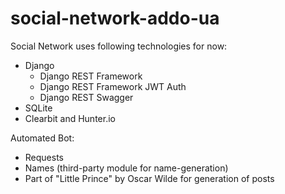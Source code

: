 # social-network-addo-ua


Social Network uses following technologies for now:
* Django
  - Django REST Framework
  - Django REST Framework JWT Auth
  - Django REST Swagger
* SQLite
* Clearbit and Hunter.io

Automated Bot:
* Requests
* Names (third-party module for name-generation)
* Part of "Little Prince" by Oscar Wilde for generation of posts
